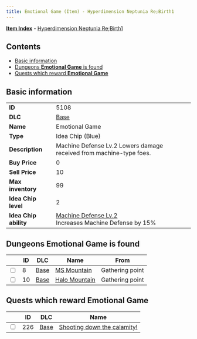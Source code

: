 ```yaml
---
title: Emotional Game (Item) - Hyperdimension Neptunia Re;Birth1
---
```


[**Item Index**](/neptunia/rb1/item/index.html) - [Hyperdimension Neptunia Re;Birth1](/neptunia/rb1)

## Contents

- [Basic information](#basic-information)
- [Dungeons **Emotional Game** is found](#dungeons-emotional-game-is-found)
- [Quests which reward **Emotional Game**](#quests-which-reward-emotional-game)
## Basic information

|   |   |
| -- | -- |
| **ID** | 5108 |
| **DLC** | [Base](/neptunia/rb1/dlc/1-base.html) |
| **Name** | Emotional Game |
| **Type** | Idea Chip (Blue) |
| **Description** | Machine Defense Lv.2 Lowers damage received from machine-type foes. |
| **Buy Price** | 0 |
| **Sell Price** | 10 |
| **Max inventory** | 99 |
| **Idea Chip level** | 2 |
| **Idea Chip ability** | [Machine Defense Lv.2](/neptunia/rb1/avatar/1-9607-machine-defense-lv-2.html)<br />Increases Machine Defense by 15% |


## Dungeons **Emotional Game** is found

|    | ID | DLC | Name | From |
| -- | -- | --- | ---- | ---- |
| <input type="checkbox" id="rb1-dungeon-1-8" class="trackbox" /> | 8 | [Base](/neptunia/rb1/dlc/1-base.html) | [MS Mountain](/neptunia/rb1/dungeon/1-8-ms-mountain.html) | Gathering point |
| <input type="checkbox" id="rb1-dungeon-1-10" class="trackbox" /> | 10 | [Base](/neptunia/rb1/dlc/1-base.html) | [Halo Mountain](/neptunia/rb1/dungeon/1-10-halo-mountain.html) | Gathering point |


## Quests which reward **Emotional Game**

|    | ID | DLC | Name |
| -- | -- | --- | ---- |
| <input type="checkbox" id="rb1-quest-1-226" class="trackbox" /> | 226 | [Base](/neptunia/rb1/dlc/1-base.html) | [Shooting down the calamity!](/neptunia/rb1/quest/1-226-shooting-down-the-calamity.html) |
